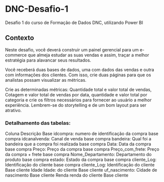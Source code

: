 # DNC-Desafio-1

 Desafio 1 do curso de Formação de Dados DNC, utilizando Power BI

## Contexto

  Neste desafio, você deverá construir um painel gerencial para um e-commerce que 
almeja estudar as suas vendas e assim, traçar a melhor estratégia para alavancar seus
resultados.

  Você receberá duas bases de dados, uma com dados das vendas e outra com
informações dos clientes. Com isso, crie duas páginas para que os analistas possam
visualizar as métricas.

  Crie as determinadas métricas: Quantidade total e valor total de vendas, Cotagem e
valor total de vendas por data, quantidade e valor total por categoria e crie os filtros
necessários para fornecer ao usuário a melhor experiência. Lembrem-se do storytelling
e de um bom layout para ser atrativo.

### Detalhamento das tabelas:

  Coluna Descrição Base
  idcompra: numero de identificação da compra base compra
  idcanalvenda: Canal de venda base compra
  bandeira: Qual foi a bandeira que a compra foi realizada base compra
  Data: Data da compra base compra
  Preço: Preço da compra base compra
  Preço_com_frete: Preço da compra + frete base compra
  Nome_Departamento: Departamento do produto base compra
  estado: Estado da compra base compra
  cliente_Log: Identificação do cliente base compra
  cliente_Log: Identificação do cliente Base cliente
  Idade Idade: do cliente Base cliente
  uf_nascimento: Cidade de nascimento Base cliente
  Renda renda do cliente Base cliente
